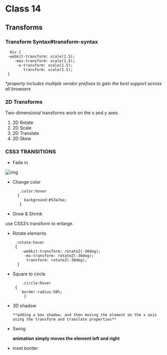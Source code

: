 # Class 14

## Transforms



###  Transform Syntax#transform-syntax

      div {
     -webkit-transform: scale(1.5);
        -moz-transform: scale(1.5);
         -o-transform: scale(1.5);
            transform: scale(1.5);
     }


**property includes multiple vendor prefixes to gain the best support across all browsers*

### 2D Transforms

Two-dimensional transforms work on the x and y axes

1. 2D Rotate
2. 2D Scale
3. 2D Translate
4. 2D Skew


### CSS3 TRANSITIONS

- Fade in

![img](https://th.bing.com/th/id/OIP.540FC_QTp3EUyQhkpbX3MAHaEo?pid=Api&rs=1)

- Change color

         .color:hover
        {
           background:#53a7ea;
         }




- Grow & Shrink


use CSS3’s transform to enlarge.

- Rotate elements

       .rotate:hover
       {
          -webkit-transform: rotateZ(-30deg);
           -ms-transform: rotateZ(-30deg);
            transform: rotateZ(-30deg);
        }
        
        
- Square to circle
    
          .circle:hover
       {
          border-radius:50%;
           }
           
           
           
- 3D shadow
      
      **adding a box shadow, and then moving the element on the x axis using the transform and translate properties**
      
-  Swing
      
      **animation simply moves the element left and right**
      
-  Inset border

